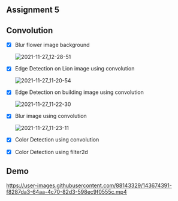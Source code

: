 ## Assignment 5

## Convolution

- [x] Blur flower image background


  ![2021-11-27_12-28-51](https://user-images.githubusercontent.com/88143329/143675065-55760a05-fba2-4d67-a47f-345c6c041759.png)
  
  
- [x] Edge Detection on Lion image using convolution


  ![2021-11-27_11-20-54](https://user-images.githubusercontent.com/88143329/143674230-ca78d40f-6ae3-40db-81d9-0c5186fea5ff.png)
  
  
- [x] Edge Detection on building image using convolution


  ![2021-11-27_11-22-30](https://user-images.githubusercontent.com/88143329/143674277-2f6a040e-7012-4896-b3c6-264b7269f00b.png)


- [x] Blur image using convolution


  ![2021-11-27_11-23-11](https://user-images.githubusercontent.com/88143329/143674316-2114d300-28c5-4ae3-941c-568a5027f1e5.png)
  
  
- [x] Color Detection using convolution


- [x] Color Detection using filter2d


## Demo


https://user-images.githubusercontent.com/88143329/143674391-f8287da3-64aa-4c70-82d3-598ec9f0555c.mp4

